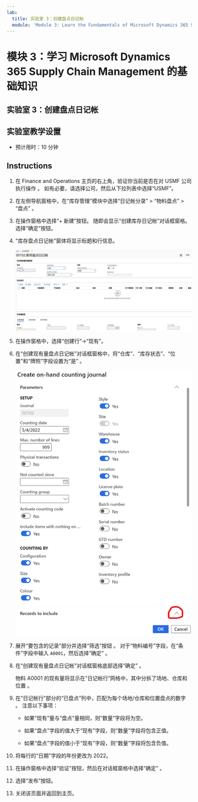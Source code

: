 ```yaml
---
lab:
  title: 实验室 3：创建盘点日记帐
  module: 'Module 3: Learn the Fundamentals of Microsoft Dynamics 365 Supply Chain Management'
---
```


# 模块 3：学习 Microsoft Dynamics 365 Supply Chain Management 的基础知识

## 实验室 3：创建盘点日记帐

## 实验室教学设置

   - 预计用时：10 分钟

## Instructions

1.  在 Finance and Operations 主页的右上角，验证你当前是否在对 USMF 公司执行操作 。 如有必要，请选择公司，然后从下拉列表中选择“USMF”。 

2.  在左侧导航窗格中，在“库存管理”模块中选择“日记帐分录” > “物料盘点” > “盘点”   。 

3.  在操作窗格中选择“+ 新建”按钮。 随即会显示“创建库存日记帐”对话框窗格。 选择“确定”按钮。 

4.  “库存盘点日记帐”窗体将显示标题和行信息。 

    ![库存盘点日记帐窗体的屏幕截图，其中填写了标题和详细信息。](./media/lp-scm-m-002-warehouse-inventory-mgmt-06.png)

5.  在操作窗格中，选择“创建行”-&gt;“现有”。 

6.  在“创建现有量盘点日记帐”对话框窗格中，将“仓库”、“库存状态”、“位置”和“牌照”字段设置为“是”     。 

    ![“创建现有量盘点日记帐”对话框窗格的屏幕截图，其中设置了如下所述字段。](./media/lp-scm-m-002-warehouse-inventory-mgmt-07.png)

7.  展开“要包含的记录”部分并选择“筛选”按钮 。 对于“物料编号”字段，在“条件”字段中输入 `A0001`，然后选择“确定”  。 

8.  在“创建现有量盘点日记帐”对话框窗格底部选择“确定” 。 

    物料 A0001 的现有量将显示在“日记帐行”网格中，其中分拆了场地、仓库和位置 。 

9.  在“日记帐行”部分的“已盘点”列中，匹配为每个场地/仓库和位置盘点的数字 。 注意以下事项： 

    - 如果“现有”量与“盘点”量相同，则“数量”字段将为空。 

    - 如果“盘点”字段的值大于“现有”字段，则“数量”字段将包含正值。 

    - 如果“盘点”字段的值小于“现有”字段，则“数量”字段将包含负值。 

10. 将每行的“日期”字段的年份更改为 2022。 

11. 在操作窗格中选择“验证”按钮，然后在对话框窗格中选择“确定” 。 

12. 选择“发布”按钮。 

13. 关闭该页面并返回到主页。 

